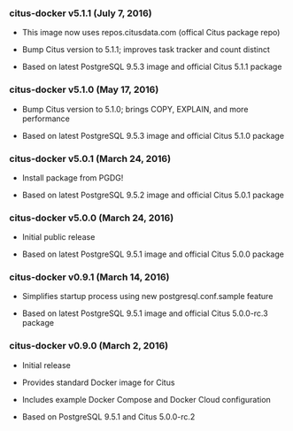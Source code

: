 ### citus-docker v5.1.1 (July 7, 2016) ###

* This image now uses repos.citusdata.com (offical Citus package repo)

* Bump Citus version to 5.1.1; improves task tracker and count distinct

* Based on latest PostgreSQL 9.5.3 image and official Citus 5.1.1 package

### citus-docker v5.1.0 (May 17, 2016) ###

* Bump Citus version to 5.1.0; brings COPY, EXPLAIN, and more performance

* Based on latest PostgreSQL 9.5.3 image and official Citus 5.1.0 package

### citus-docker v5.0.1 (March 24, 2016) ###

* Install package from PGDG!

* Based on latest PostgreSQL 9.5.2 image and official Citus 5.0.1 package

### citus-docker v5.0.0 (March 24, 2016) ###

* Initial public release

* Based on latest PostgreSQL 9.5.1 image and official Citus 5.0.0 package

### citus-docker v0.9.1 (March 14, 2016) ###

* Simplifies startup process using new postgresql.conf.sample feature

* Based on latest PostgreSQL 9.5.1 image and official Citus 5.0.0-rc.3 package

### citus-docker v0.9.0 (March 2, 2016) ###

* Initial release

* Provides standard Docker image for Citus

* Includes example Docker Compose and Docker Cloud configuration

* Based on PostgreSQL 9.5.1 and Citus 5.0.0-rc.2
